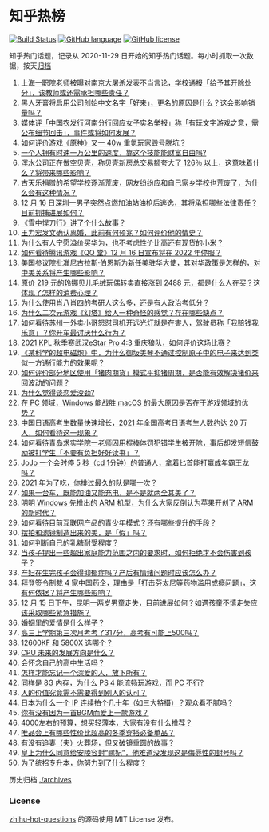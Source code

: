 # 知乎热榜
[![Build Status](https://github.com/ToWeLong/zhihu-hot-questions/workflows/CI/badge.svg)](https://github.com/ToWeLong/zhihu-hot-questions/actions)
[![GitHub language](https://img.shields.io/badge/language-golang-orange.svg)](https://golang.org/)
[![GitHub license](https://img.shields.io/github/license/ToWeLong/zhihu-hot-questions)](https://github.com/ToWeLong/zhihu-hot-questions/blob/main/LICENSE)

知乎热门话题，记录从 2020-11-29 日开始的知乎热门话题。每小时抓取一次数据，按天[归档](./archives)

<!-- BEGIN -->

1. [上海一职院老师被曝对南京大屠杀发表不当言论，学校通报「给予其开除处分」，该教师或还需承担哪些责任？](https://www.zhihu.com/question/506361711)
1. [黑人牙膏将启用公司创始中文名字「好来」，更名的原因是什么？这会影响销量吗？](https://www.zhihu.com/question/506080178)
1. [媒体评「中国农发行河南分行回应女子实名举报」称「有玩文字游戏之意，需公布细节回击」，事件或将如何发展？](https://www.zhihu.com/question/506284980)
1. [如何评价游戏《原神》又一 40w 重氪玩家毁号脱坑？](https://www.zhihu.com/question/506334661)
1. [一个人拥有时速一万公里的速度，靠这个技能能财富自由吗?](https://www.zhihu.com/question/505137647)
1. [浑水公司正在做空贝壳，称贝壳新房总交易额夸大了 126％ 以上，这意味着什么？将带来哪些影响？](https://www.zhihu.com/question/506551940)
1. [古天乐捐赠的希望学校逐渐荒废，网友纷纷应和自己家乡学校也荒废了，为什么会有这种情况？](https://www.zhihu.com/question/506176235)
1. [12 月 16 日深圳一男子突然点燃加油站油枪后逃逸，其将承担哪些法律责任？目前抓捕进展如何？](https://www.zhihu.com/question/506611352)
1. [《雪中悍刀行》讲了个什么故事？](https://www.zhihu.com/question/464473241)
1. [王力宏发文确认离婚，此前有何预兆？如何评价他的情史？](https://www.zhihu.com/question/506219790)
1. [为什么有人宁愿溢价买华为，也不考虑性价比高还有现货的小米？](https://www.zhihu.com/question/503723818)
1. [如何看待腾讯游戏《QQ 堂》12 月 16 日宣布将在 2022 年停服？](https://www.zhihu.com/question/506420560)
1. [美国参议院批准尼古拉斯·伯恩斯为新任美驻华大使，其对华政策是怎样的，对中美关系将产生哪些影响？](https://www.zhihu.com/question/506597619)
1. [原价 219 元的玲娜贝儿毛绒玩偶转卖直接涨到 2488 元，都是什么人在买？这体现了怎样的消费心理？](https://www.zhihu.com/question/505982280)
1. [为什么使用肖八肖四的考研人这么多，还是有人政治考低分？](https://www.zhihu.com/question/505076298)
1. [为什么二次元游戏《幻塔》给人一种奇怪的感觉？存在哪些缺点？](https://www.zhihu.com/question/506362387)
1. [如何看待苏州一外卖小哥怒怼司机开远光灯就是在害人，驾驶员称「我赔钱我乐意」？你开车最讨厌什么行为？](https://www.zhihu.com/question/506107629)
1. [2021 KPL 秋季赛武汉eStar Pro 4:3 重庆狼队，如何评价这场比赛？](https://www.zhihu.com/question/506544545)
1. [《某科学的超电磁炮》中，为什么御坂美琴不通过控制原子中的电子来达到类似一方通行能力的效果呢？](https://www.zhihu.com/question/502393751)
1. [如何评价部分地区使用「猪肉期货」模式平抑猪周期，是否能有效解决猪价来回波动的问题？](https://www.zhihu.com/question/506471790)
1. [为什么觉得谈恋爱没劲?](https://www.zhihu.com/question/504782409)
1. [在 PC 领域，Windows 能战胜 macOS 的最大原因是否在于游戏领域的优势？](https://www.zhihu.com/question/505027717)
1. [中国日语高考生数量快速增长，2021 年全国高考日语考生人数约达 20 万人，如何看待这一现象？](https://www.zhihu.com/question/506389389)
1. [如何看待青岛求实学院一老师因用棍棒体罚犯错学生被开除，事后却发短信鼓励被打学生「不要有负担好好读书」？](https://www.zhihu.com/question/505059742)
1. [JoJo 一个会时停 5 秒（cd 1分钟）的普通人，拿着匕首能打赢成年霸王龙吗？](https://www.zhihu.com/question/503872252)
1. [2021 年为了吃，你排过最久的队是哪一次？](https://www.zhihu.com/question/505196861)
1. [如果一台车，既能加油又能充电，是不是就两全其美了？](https://www.zhihu.com/question/506396376)
1. [明明 Windows  先推出的 ARM  机型，为什么大家反倒认为苹果开创了 ARM  的新时代？](https://www.zhihu.com/question/503307109)
1. [如何看待目前互联网产品的青少年模式？还有哪些提升的手段？](https://www.zhihu.com/question/506568084)
1. [摆拍和滤镜制造出来的美，是「假」吗？](https://www.zhihu.com/question/505107323)
1. [如何判断自己的乳糖耐受程度？](https://www.zhihu.com/question/21257866)
1. [当孩子提出一些超出家庭能力范围之内的要求时，如何拒绝才不会伤害到孩子？](https://www.zhihu.com/question/506032203)
1. [产妇在生完孩子会得抑郁症吗？产后有情绪问题时应该怎么办？](https://www.zhihu.com/question/504899399)
1. [拜登签令制裁 4 家中国药企，理由是「打击芬太尼等药物滥用成瘾问题」，这有何依据？将产生哪些影响？](https://www.zhihu.com/question/506428421)
1. [12 月 15 日下午，昆明一两岁男童走失，目前进展如何？如遇孩童不慎走失应该采取哪些紧急措施？](https://www.zhihu.com/question/506393505)
1. [婚姻里的爱情是什么样子？](https://www.zhihu.com/question/437256720)
1. [高三上学期第三次月考考了317分，高考有可能上500吗？](https://www.zhihu.com/question/505492507)
1. [12600KF 和 5800X 选哪个？](https://www.zhihu.com/question/500811815)
1. [CPU 未来的发展方向是什么？](https://www.zhihu.com/question/505021463)
1. [会怀念自己的高中生活吗？](https://www.zhihu.com/question/503733597)
1. [怎样才能忘记一个深爱的人，放下所有？](https://www.zhihu.com/question/505140945)
1. [同样是 8G 内存，为什么 PS 4 能流畅玩游戏，而 PC 不行?](https://www.zhihu.com/question/505561449)
1. [人的价值究竟需不需要得到别人的认可？](https://www.zhihu.com/question/493379880)
1. [日本为什么一个 IP 连续拍个几十年（如三大特摄）？观众看不腻吗？](https://www.zhihu.com/question/503284525)
1. [你有没有因为一首BGM而爱上一款游戏？](https://www.zhihu.com/question/506264727)
1. [4000左右的预算，想买轻薄本，大家有没有什么推荐？](https://www.zhihu.com/question/490501371)
1. [唯品会上有哪些性价比超高的冬季穿搭必备单品？](https://www.zhihu.com/question/504497244)
1. [有没有追妻（夫）火葬场，但又破镜重圆的故事？](https://www.zhihu.com/question/492469328)
1. [皇上为什么同意给安陵容封“鹂妃”，他难道没发现这是侮辱性的封号吗？](https://www.zhihu.com/question/335556545)
1. [为了统招专升本，你努力到了什么程度？](https://www.zhihu.com/question/274629276)

<!-- END -->

历史归档 [./archives](./archives)


### License
[zhihu-hot-questions](https://github.com/towelong/zhihu-hot-questions) 的源码使用 MIT License 发布。